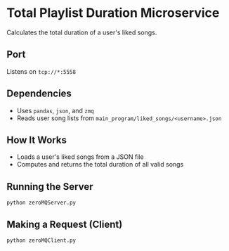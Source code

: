 # Total Playlist Duration Microservice

Calculates the total duration of a user's liked songs.

## Port

Listens on `tcp://*:5558`

## Dependencies

- Uses `pandas`, `json`, and `zmq`
- Reads user song lists from `main_program/liked_songs/<username>.json`

## How It Works

- Loads a user's liked songs from a JSON file
- Computes and returns the total duration of all valid songs

## Running the Server

```
python zeroMQServer.py
```

## Making a Request (Client)

```
python zeroMQClient.py
```